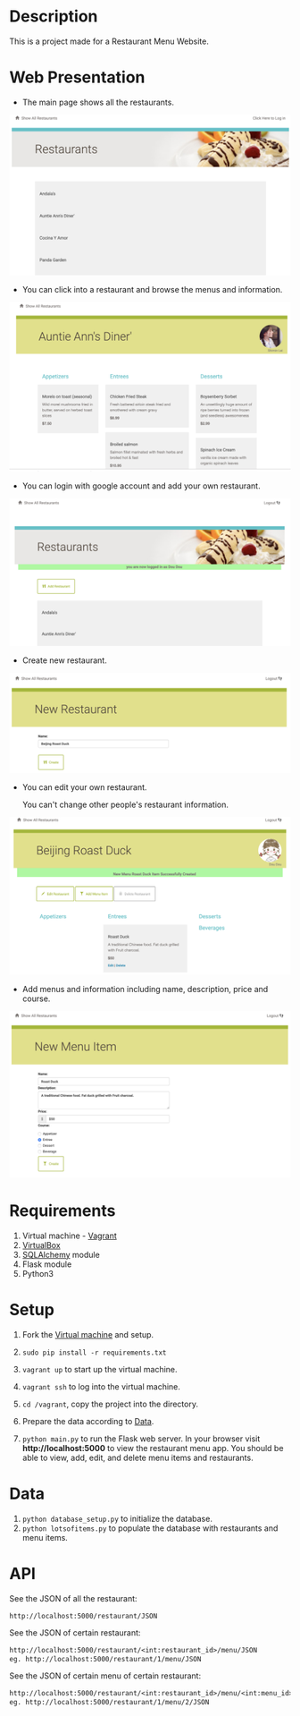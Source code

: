 
# Description

This is a project made for a Restaurant Menu Website.

# Web Presentation

- The main page shows all the restaurants.

![image](./picture/main.png)

- You can click into a restaurant and browse the menus and information. 

![image](./picture/restaurant.png)

- You can login with google account and add your own restaurant.

![image](./picture/login.png)

- Create new restaurant.

![image](./picture/newrestaurant.png)

- You can edit your own restaurant. 

  You can't change other people's restaurant information.

![image](./picture/edit.png)

- Add menus and information including name, description, price and course.

![image](./picture/addmenu.png)



# Requirements

1. Virtual machine - [Vagrant](https://www.vagrantup.com/)
2. [VirtualBox](https://www.virtualbox.org/)
3. [SQLAlchemy](https://www.sqlalchemy.org/) module
4. Flask module
5. Python3 

# Setup

1. Fork the [Virtual machine](https://github.com/udacity/fullstack-nanodegree-vm) and setup.

2. `sudo pip install -r requirements.txt`

3. `vagrant up`  to start up the virtual machine.

4. `vagrant ssh` to log into the virtual machine.

5. `cd /vagrant`, copy the project into the directory.

6. Prepare the data according to [Data](#data).

7. `python main.py` to run the Flask web server. In your browser visit **http://localhost:5000** to view the restaurant menu app.  You should be able to view, add, edit, and delete menu items and restaurants.

# <span id="data">Data</span>

   1. `python database_setup.py` to initialize the database.
   2. `python lotsofitems.py` to  populate the database with restaurants and menu items.

# <span id="view">API</span>

See the JSON of all the restaurant:

```url
http://localhost:5000/restaurant/JSON
```


See the JSON of certain restaurant:

```url
http://localhost:5000/restaurant/<int:restaurant_id>/menu/JSON
eg. http://localhost:5000/restaurant/1/menu/JSON
```
See the JSON of certain menu of certain restaurant:

```url
http://localhost:5000/restaurant/<int:restaurant_id>/menu/<int:menu_id>/JSON
eg. http://localhost:5000/restaurant/1/menu/2/JSON
```



